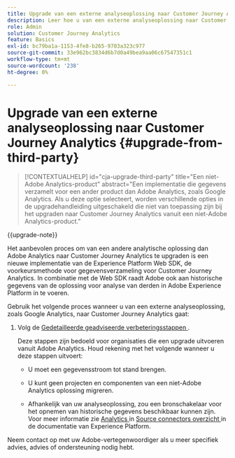 ```yaml
---
title: Upgrade van een externe analyseoplossing naar Customer Journey Analytics
description: Leer hoe u van een externe analyseoplossing naar Customer Journey Analytics kunt upgraden
role: Admin
solution: Customer Journey Analytics
feature: Basics
exl-id: bc79ba1a-1153-4fe8-b265-9703a323c977
source-git-commit: 33e962bc3834d6b7d0a49bea9aa06c67547351c1
workflow-type: tm+mt
source-wordcount: '238'
ht-degree: 0%

---
```


# Upgrade van een externe analyseoplossing naar Customer Journey Analytics {#upgrade-from-third-party}

<!-- markdownlint-disable MD034 -->

>[!CONTEXTUALHELP]
>id="cja-upgrade-third-party"
>title="Een niet-Adobe Analytics-product"
>abstract="Een implementatie die gegevens verzamelt voor een ander product dan Adobe Analytics, zoals Google Analytics. Als u deze optie selecteert, worden verschillende opties in de upgradehandleiding uitgeschakeld die niet van toepassing zijn bij het upgraden naar Customer Journey Analytics vanuit een niet-Adobe Analytics-product."

<!-- markdownlint-enable MD034 -->

{{upgrade-note}}

Het aanbevolen proces om van een andere analytische oplossing dan Adobe Analytics naar Customer Journey Analytics te upgraden is een nieuwe implementatie van de Experience Platform Web SDK, de voorkeursmethode voor gegevensverzameling voor Customer Journey Analytics. In combinatie met de Web SDK raadt Adobe ook aan historische gegevens van de oplossing voor analyse van derden in Adobe Experience Platform in te voeren.

<!-- After you have enough historical data using the Experience Platform Web SDK and you have fully transitioned to Customer Journey Analytics, the Analytics source connector can be turned off and the Web SDK can be used exclusively. -->

Gebruik het volgende proces wanneer u van een externe analyseoplossing, zoals Google Analytics, naar Customer Journey Analytics gaat:

1. Volg de [ Gedetailleerde geadviseerde verbeteringsstappen ](/help/getting-started/cja-upgrade/cja-upgrade-recommendations.md#detailed-recommended-upgrade-steps).

   Deze stappen zijn bedoeld voor organisaties die een upgrade uitvoeren vanuit Adobe Analytics. Houd rekening met het volgende wanneer u deze stappen uitvoert:

   * U moet een gegevensstroom tot stand brengen.

   * U kunt geen projecten en componenten van een niet-Adobe Analytics oplossing migreren.

   * Afhankelijk van uw analyseoplossing, zou een bronschakelaar voor het opnemen van historische gegevens beschikbaar kunnen zijn. Voor meer informatie zie [ Analytics ](https://experienceleague.adobe.com/nl/docs/experience-platform/sources/home#analytics) in [ Source connectors overzicht ](https://experienceleague.adobe.com/nl/docs/experience-platform/sources/home) in de documentatie van Experience Platform.


Neem contact op met uw Adobe-vertegenwoordiger als u meer specifiek advies, advies of ondersteuning nodig hebt.

